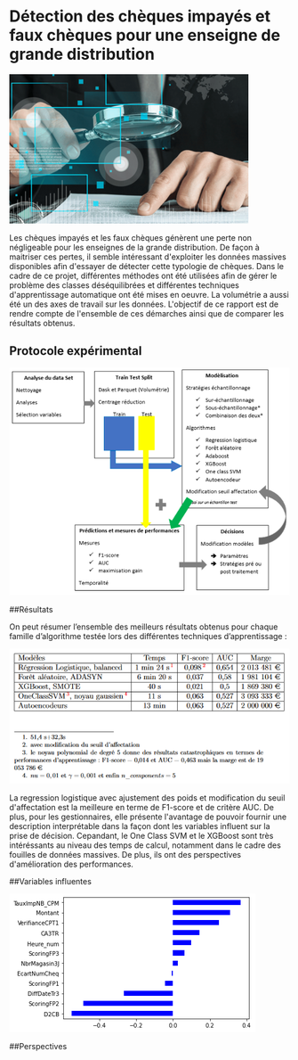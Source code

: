# Détection des chèques impayés et faux chèques pour une enseigne de grande distribution

![](images/fraude_reduit.png)


Les chèques impayés et les faux chèques génèrent une perte non négligeable pour les enseignes de la grande distribution. De façon à maitriser ces pertes, il semble intéressant d'exploiter les données massives disponibles afin d'essayer de détecter cette typologie de chèques. Dans le cadre de ce projet, différentes méthodes ont été utilisées afin de gérer le problème des classes déséquilibrées et différentes techniques d'apprentissage automatique ont été mises en oeuvre. La volumétrie a aussi été un des axes de travail sur les données. L'objectif de ce rapport est de rendre compte de l'ensemble de ces démarches ainsi que de comparer les résultats obtenus. 

## Protocole expérimental

![](images/processus.png)

##Résultats

On peut résumer l’ensemble des meilleurs résultats obtenus pour chaque
famille d’algorithme testée lors des différentes techniques d’apprentissage :

![](images/results.png)

La regression logistique avec ajustement des poids et modification du seuil d'affectation est la meilleure en terme de F1-score et de critère AUC. De plus, pour les gestionnaires, elle présente l'avantage de pouvoir fournir une description interprétable dans la façon dont les variables influent sur la prise de décision. Cepandant, le One Class SVM et le XGBoost sont très intéréssants au niveau des temps de calcul, notamment dans le cadre des fouilles de données massives. De plus, ils ont des perspectives d'amélioration des performances.

##Variables influentes

![](images/var_reglog.png)

##Perspectives

